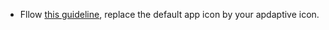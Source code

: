 * Fllow [this guideline](https://developer.android.com/studio/write/create-app-icons), replace the default app icon by your apdaptive icon. 